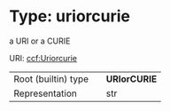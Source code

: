 
# Type: uriorcurie


a URI or a CURIE

URI: [ccf:Uriorcurie](http://purl.org/ccf/Uriorcurie)

|  |  |  |
| --- | --- | --- |
| Root (builtin) type | | **URIorCURIE** |
| Representation | | str |
